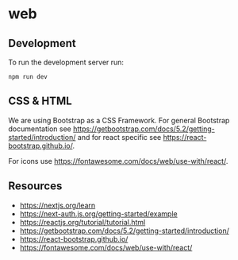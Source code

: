 # web
## Development

To run the development server run:
```shell
npm run dev
```

## CSS & HTML

We are using Bootstrap as a CSS Framework.
For general Bootstrap documentation see https://getbootstrap.com/docs/5.2/getting-started/introduction/ and for react specific see https://react-bootstrap.github.io/.

For icons use https://fontawesome.com/docs/web/use-with/react/.

## Resources

* https://nextjs.org/learn
* https://next-auth.js.org/getting-started/example
* https://reactjs.org/tutorial/tutorial.html
* https://getbootstrap.com/docs/5.2/getting-started/introduction/
* https://react-bootstrap.github.io/
* https://fontawesome.com/docs/web/use-with/react/